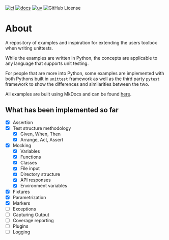 [![ci](https://github.com/ChargeStorm/unittest-learning/actions/workflows/ci.yml/badge.svg)](https://github.com/ChargeStorm/unittest-learning/actions/workflows/ci.yml)
[![docs](https://img.shields.io/badge/Documentation-latest-blue)](https://chargestorm.github.io/unittest-learning/)
[![uv](https://img.shields.io/endpoint?url=https://raw.githubusercontent.com/astral-sh/uv/main/assets/badge/v0.json)](https://github.com/astral-sh/uv)
![GitHub License](https://img.shields.io/github/license/ChargeStorm/unittest-learning)

# About

A repository of examples and inspiration for extending the users toolbox when writing unittests.

While the examples are written in Python, the concepts are applicable to any language that supports unit testing.

For people that are more into Python, some examples are implemented with both Pythons built in `unittest` framework as well as the third party `pytest` framework to show the differences and similarities between the two.

All examples are built using MkDocs and can be found [here](https://chargestorm.github.io/unittest-learning/).

## What has been implemented so far

- [x] Assertion
- [x] Test structure methodology
  - [x] Given, When, Then
  - [x] Arrange, Act, Assert
- [x] Mocking
  - [x] Variables
  - [x] Functions
  - [x] Classes
  - [x] File input
  - [x] Directory structure
  - [x] API responses
  - [x] Environment variables
- [x] Fixtures
- [x] Parametrization
- [x] Markers
- [ ] Exceptions
- [ ] Capturing Output
- [ ] Coverage reporting
- [ ] Plugins
- [ ] Logging
